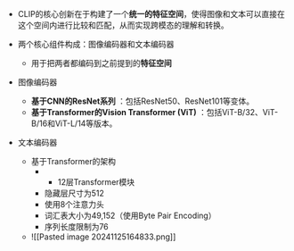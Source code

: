 - CLIP的核心创新在于构建了一个**统一的特征空间**，使得图像和文本可以直接在这个空间内进行比较和匹配，从而实现跨模态的理解和转换。
- 两个核心组件构成：图像编码器和文本编码器
	- 用于把两者都编码到之前提到的**特征空间**

- 图像编码器
	- **基于CNN的ResNet系列** ：包括ResNet50、ResNet101等变体。
	- **基于Transformer的Vision Transformer (ViT)** ：包括ViT-B/32、ViT-B/16和ViT-L/14等版本。
- 文本编码器
	- 基于Transformer的架构
		- - 12层Transformer模块
		- 隐藏层尺寸为512
		- 使用8个注意力头
		- 词汇表大小为49,152（使用Byte Pair Encoding）
		- 序列长度限制为76
	- ![[Pasted image 20241125164833.png]]



